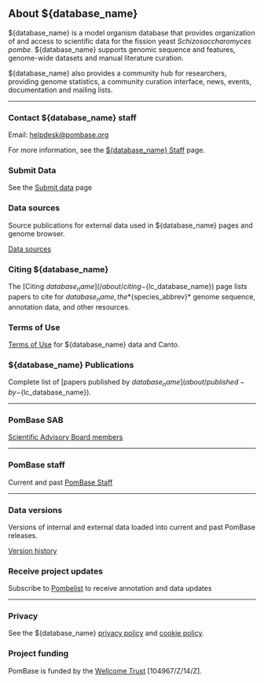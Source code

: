 ## About ${database_name}

${database_name} is a model organism database that provides organization of
and access to scientific data for the fission yeast
*Schizosaccharomyces pombe*. ${database_name} supports genomic sequence and
features, genome-wide datasets and manual literature curation.

${database_name} also provides a community hub for researchers, providing
genome statistics, a community curation interface, news, events,
documentation and mailing lists.

------------------------------------

### Contact ${database_name} staff

Email: [helpdesk@pombase.org](mailto:helpdesk@pombase.org)

For more information, see the [${database_name} Staff](about/pombase-staff) page.

### Submit Data

See the [Submit data](submit-data) page

### Data sources

Source publications for external data used in ${database_name} pages and genome browser.

[Data sources](about/data-sources)

### Citing ${database_name}

The [Citing ${database_name}](/about/citing-${lc_database_name}) page lists papers to cite
for ${database_name}, the *${species_abbrev}* genome sequence, annotation data, and
other resources.

### Terms of Use

[Terms of Use](about/terms-of-use) for ${database_name} data and Canto.

### ${database_name} Publications

Complete list of [papers published by ${database_name}](about/published-by-${lc_database_name}).

------------------------------------

### PomBase SAB

[Scientific Advisory Board members](about/pombase-sab)

------------------------------------

### PomBase staff

Current and past [PomBase Staff](about/pombase-staff)

------------------------------------

### Data versions

Versions of internal and external data loaded into current and past
PomBase releases.

[Version history](about/version-history)

### Receive project updates

Subscribe to [Pombelist](https://lists.cam.ac.uk/mailman/listinfo/ucam-pombelist) to receive
annotation and data updates

------------------------------------

### Privacy

See the ${database_name} [privacy policy](about/privacy-policy) and [cookie policy](about/cookie-policy).

### Project funding

PomBase is funded by the [Wellcome Trust](https://wellcome.ac.uk/) \[104967/Z/14/Z\].

